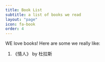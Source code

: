 ```yaml
---
title: Book List
subtitle: a list of books we read
layout: "page"
icon: fa-book
order: 4
---
```


WE love books! Here are some we really like:

1. 《情人》  by 杜拉斯

